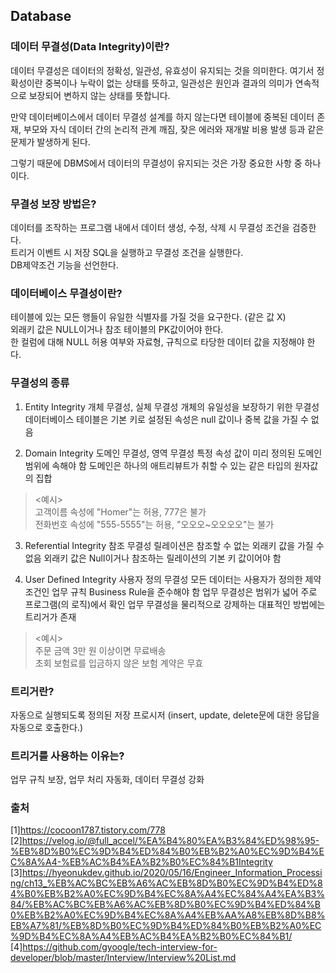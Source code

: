 ## Database
 
### 데이터 무결성(Data Integrity)이란?

데이터 무결성은 데이터의 정확성, 일관성, 유효성이 유지되는 것을 의미한다. 여기서 정확성이란 중복이나 누락이 없는 상태를 뜻하고, 일관성은 원인과 결과의 의미가 연속적으로 보장되어 변하지 않는 상태를 뜻합니다. 

만약 데이터베이스에서 데이터 무결성 설계를 하지 않는다면 테이블에 중복된 데이터 존재, 부모와 자식 데이터 간의 논리적 관계 깨짐, 잦은 에러와 재개발 비용 발생 등과 같은 문제가 발생하게 된다.

그렇기 때문에 DBMS에서 데이터의 무결성이 유지되는 것은 가장 중요한 사항 중 하나이다.


### 무결성 보장 방법은?

데이터를 조작하는 프로그램 내에서 데이터 생성, 수정, 삭제 시 무결성 조건을 검증한다. <br> 
트리거 이벤트 시 저장 SQL을 실행하고 무결성 조건을 실행한다. <br>
DB제약조건 기능을 선언한다. <br>


### 데이터베이스 무결성이란?

테이블에 있는 모든 행들이 유일한 식별자를 가질 것을 요구한다. (같은 값 X) <br>
외래키 값은 NULL이거나 참조 테이블의 PK값이어야 한다. <br>
한 컬럼에 대해 NULL 허용 여부와 자료형, 규칙으로 타당한 데이터 값을 지정해야 한다. <br>

### 무결성의 종류

1. Entity Integrity 개체 무결성, 실체 무결성
개체의 유일성을 보장하기 위한 무결성
데이터베이스 테이블은 기본 키로 설정된 속성은 null 값이나 중복 값을 가질 수 없음

2. Domain Integrity 도메인 무결성, 영역 무결성
특정 속성 값이 미리 정의된 도메인 범위에 속해야 함
도메인은 하나의 애트리뷰트가 취할 수 있는 같은 타입의 원자값의 집합
> <예시> <br>
> 고객이름 속성에 "Homer"는 허용, 777은 불가 <br>
> 전화번호 속성에 "555-5555"는 허용, "오오오~오오오오"는 불가 <br>

3. Referential Integrity 참조 무결성
릴레이션은 참조할 수 없는 외래키 값을 가질 수 없음
외래키 값은 Null이거나 참조하는 릴레이션의 기본 키 값이어야 함

4. User Defined Integrity 사용자 정의 무결성
모든 데이터는 사용자가 정의한 제약 조건인 업무 규칙 Business Rule을 준수해야 함
업무 무결성은 범위가 넓어 주로 프로그램(의 로직)에서 확인
업무 무결성을 물리적으로 강제하는 대표적인 방법에는 트리거가 존재
> <예시> <br>
> 주문 금액 3만 원 이상이면 무료배송 <br>
> 초회 보험료를 입금하지 않은 보험 계약은 무효 <br>

### 트리거란?
자동으로 실행되도록 정의된 저장 프로시저
(insert, update, delete문에 대한 응답을 자동으로 호출한다.)

### 트리거를 사용하는 이유는?
업무 규칙 보장, 업무 처리 자동화, 데이터 무결성 강화

### 출처
[1]https://cocoon1787.tistory.com/778 <br>
[2]https://velog.io/@full_accel/%EA%B4%80%EA%B3%84%ED%98%95-%EB%8D%B0%EC%9D%B4%ED%84%B0%EB%B2%A0%EC%9D%B4%EC%8A%A4-%EB%AC%B4%EA%B2%B0%EC%84%B1Integrity <br>
[3]https://hyeonukdev.github.io/2020/05/16/Engineer_Information_Processing/ch13_%EB%AC%BC%EB%A6%AC%EB%8D%B0%EC%9D%B4%ED%84%B0%EB%B2%A0%EC%9D%B4%EC%8A%A4%EC%84%A4%EA%B3%84/%EB%AC%BC%EB%A6%AC%EB%8D%B0%EC%9D%B4%ED%84%B0%EB%B2%A0%EC%9D%B4%EC%8A%A4%EB%AA%A8%EB%8D%B8%EB%A7%81/%EB%8D%B0%EC%9D%B4%ED%84%B0%EB%B2%A0%EC%9D%B4%EC%8A%A4%EB%AC%B4%EA%B2%B0%EC%84%B1/ <br>
[4]https://github.com/gyoogle/tech-interview-for-developer/blob/master/Interview/Interview%20List.md <br>
